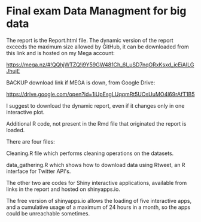 # Final exam Data Managment for big data

The report is the Report.html file.
The dynamic version of the report exceeds the maximum size allowed by GitHub, it can be downloaded from this link and is hosted on my Mega account: 

https://mega.nz/#!QQhjWTZQ!j9Y59GW481Ch_6l_uSD7nqORxKsxd_icEiAILGJhujE

BACKUP download link if MEGA is down, from Google Drive:

https://drive.google.com/open?id=1iUpEsgLUqqmRt5UOsUuMO4l69rAfT1B5


I suggest to download the dynamic report, even if it changes only in one interactive plot.

Additional R code, not present in the Rmd file that originated the report is loaded.

There are four files: 

Cleaning.R file which performs cleaning operations on the datasets. 

data_gathering.R which shows how to download data using Rtweet, an R interface for Twitter API's.

The other two are codes for Shiny interactive applications, available from links in the report and hosted on shinyapps.io.

The free version of shinyapps.io allows the loading of five interactive apps, and a cumulative usage of a maximum of 24 hours in a month, so the apps could be unreachable sometimes.

